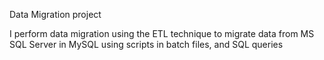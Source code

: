 Data Migration project

I perform data migration using the ETL technique to migrate data from MS SQL Server in MySQL using scripts in batch files, and SQL queries
